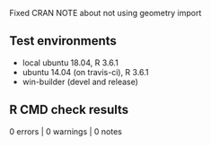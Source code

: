 <next release>

Fixed CRAN NOTE about not using geometry import

## Test environments

* local ubuntu 18.04, R 3.6.1
* ubuntu 14.04 (on travis-ci), R 3.6.1
* win-builder (devel and release)

## R CMD check results

0 errors | 0 warnings | 0 notes
